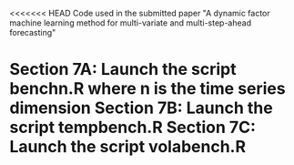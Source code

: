 <<<<<<< HEAD
Code used in the submitted paper "A dynamic factor machine learning method for multi-variate and multi-step-ahead forecasting"
>>>>>>>

Section 7A: Launch the script benchn.R where n is the time series dimension
Section 7B: Launch the script tempbench.R
Section 7C: Launch the script volabench.R
=======

